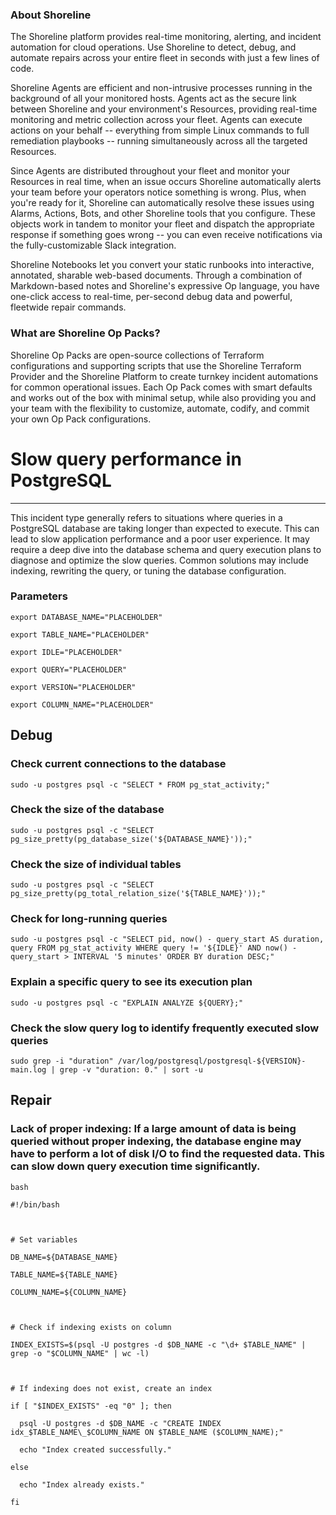 
### About Shoreline
The Shoreline platform provides real-time monitoring, alerting, and incident automation for cloud operations. Use Shoreline to detect, debug, and automate repairs across your entire fleet in seconds with just a few lines of code.

Shoreline Agents are efficient and non-intrusive processes running in the background of all your monitored hosts. Agents act as the secure link between Shoreline and your environment's Resources, providing real-time monitoring and metric collection across your fleet. Agents can execute actions on your behalf -- everything from simple Linux commands to full remediation playbooks -- running simultaneously across all the targeted Resources.

Since Agents are distributed throughout your fleet and monitor your Resources in real time, when an issue occurs Shoreline automatically alerts your team before your operators notice something is wrong. Plus, when you're ready for it, Shoreline can automatically resolve these issues using Alarms, Actions, Bots, and other Shoreline tools that you configure. These objects work in tandem to monitor your fleet and dispatch the appropriate response if something goes wrong -- you can even receive notifications via the fully-customizable Slack integration.

Shoreline Notebooks let you convert your static runbooks into interactive, annotated, sharable web-based documents. Through a combination of Markdown-based notes and Shoreline's expressive Op language, you have one-click access to real-time, per-second debug data and powerful, fleetwide repair commands.

### What are Shoreline Op Packs?
Shoreline Op Packs are open-source collections of Terraform configurations and supporting scripts that use the Shoreline Terraform Provider and the Shoreline Platform to create turnkey incident automations for common operational issues. Each Op Pack comes with smart defaults and works out of the box with minimal setup, while also providing you and your team with the flexibility to customize, automate, codify, and commit your own Op Pack configurations.

# Slow query performance in PostgreSQL
---

This incident type generally refers to situations where queries in a PostgreSQL database are taking longer than expected to execute. This can lead to slow application performance and a poor user experience. It may require a deep dive into the database schema and query execution plans to diagnose and optimize the slow queries. Common solutions may include indexing, rewriting the query, or tuning the database configuration.

### Parameters
```shell
export DATABASE_NAME="PLACEHOLDER"

export TABLE_NAME="PLACEHOLDER"

export IDLE="PLACEHOLDER"

export QUERY="PLACEHOLDER"

export VERSION="PLACEHOLDER"

export COLUMN_NAME="PLACEHOLDER"
```

## Debug

### Check current connections to the database
```shell
sudo -u postgres psql -c "SELECT * FROM pg_stat_activity;"
```

### Check the size of the database
```shell
sudo -u postgres psql -c "SELECT pg_size_pretty(pg_database_size('${DATABASE_NAME}'));"
```

### Check the size of individual tables
```shell
sudo -u postgres psql -c "SELECT pg_size_pretty(pg_total_relation_size('${TABLE_NAME}'));"
```

### Check for long-running queries
```shell
sudo -u postgres psql -c "SELECT pid, now() - query_start AS duration, query FROM pg_stat_activity WHERE query != '${IDLE}' AND now() - query_start > INTERVAL '5 minutes' ORDER BY duration DESC;"
```

### Explain a specific query to see its execution plan
```shell
sudo -u postgres psql -c "EXPLAIN ANALYZE ${QUERY};"
```

### Check the slow query log to identify frequently executed slow queries
```shell
sudo grep -i "duration" /var/log/postgresql/postgresql-${VERSION}-main.log | grep -v "duration: 0." | sort -u
```

## Repair

### Lack of proper indexing: If a large amount of data is being queried without proper indexing, the database engine may have to perform a lot of disk I/O to find the requested data. This can slow down query execution time significantly.
```shell
bash

#!/bin/bash



# Set variables

DB_NAME=${DATABASE_NAME}

TABLE_NAME=${TABLE_NAME}

COLUMN_NAME=${COLUMN_NAME}



# Check if indexing exists on column

INDEX_EXISTS=$(psql -U postgres -d $DB_NAME -c "\d+ $TABLE_NAME" | grep -o "$COLUMN_NAME" | wc -l)



# If indexing does not exist, create an index

if [ "$INDEX_EXISTS" -eq "0" ]; then

  psql -U postgres -d $DB_NAME -c "CREATE INDEX idx_$TABLE_NAME\_$COLUMN_NAME ON $TABLE_NAME ($COLUMN_NAME);"

  echo "Index created successfully."

else

  echo "Index already exists."

fi


```